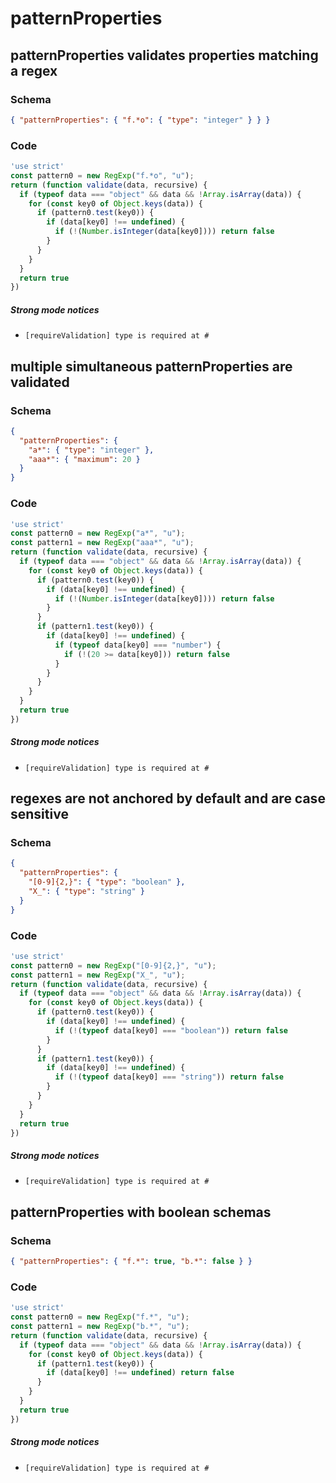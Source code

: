# patternProperties

## patternProperties validates properties matching a regex

### Schema

```json
{ "patternProperties": { "f.*o": { "type": "integer" } } }
```

### Code

```js
'use strict'
const pattern0 = new RegExp("f.*o", "u");
return (function validate(data, recursive) {
  if (typeof data === "object" && data && !Array.isArray(data)) {
    for (const key0 of Object.keys(data)) {
      if (pattern0.test(key0)) {
        if (data[key0] !== undefined) {
          if (!(Number.isInteger(data[key0]))) return false
        }
      }
    }
  }
  return true
})
```

##### Strong mode notices

 * `[requireValidation] type is required at #`


## multiple simultaneous patternProperties are validated

### Schema

```json
{
  "patternProperties": {
    "a*": { "type": "integer" },
    "aaa*": { "maximum": 20 }
  }
}
```

### Code

```js
'use strict'
const pattern0 = new RegExp("a*", "u");
const pattern1 = new RegExp("aaa*", "u");
return (function validate(data, recursive) {
  if (typeof data === "object" && data && !Array.isArray(data)) {
    for (const key0 of Object.keys(data)) {
      if (pattern0.test(key0)) {
        if (data[key0] !== undefined) {
          if (!(Number.isInteger(data[key0]))) return false
        }
      }
      if (pattern1.test(key0)) {
        if (data[key0] !== undefined) {
          if (typeof data[key0] === "number") {
            if (!(20 >= data[key0])) return false
          }
        }
      }
    }
  }
  return true
})
```

##### Strong mode notices

 * `[requireValidation] type is required at #`


## regexes are not anchored by default and are case sensitive

### Schema

```json
{
  "patternProperties": {
    "[0-9]{2,}": { "type": "boolean" },
    "X_": { "type": "string" }
  }
}
```

### Code

```js
'use strict'
const pattern0 = new RegExp("[0-9]{2,}", "u");
const pattern1 = new RegExp("X_", "u");
return (function validate(data, recursive) {
  if (typeof data === "object" && data && !Array.isArray(data)) {
    for (const key0 of Object.keys(data)) {
      if (pattern0.test(key0)) {
        if (data[key0] !== undefined) {
          if (!(typeof data[key0] === "boolean")) return false
        }
      }
      if (pattern1.test(key0)) {
        if (data[key0] !== undefined) {
          if (!(typeof data[key0] === "string")) return false
        }
      }
    }
  }
  return true
})
```

##### Strong mode notices

 * `[requireValidation] type is required at #`


## patternProperties with boolean schemas

### Schema

```json
{ "patternProperties": { "f.*": true, "b.*": false } }
```

### Code

```js
'use strict'
const pattern0 = new RegExp("f.*", "u");
const pattern1 = new RegExp("b.*", "u");
return (function validate(data, recursive) {
  if (typeof data === "object" && data && !Array.isArray(data)) {
    for (const key0 of Object.keys(data)) {
      if (pattern1.test(key0)) {
        if (data[key0] !== undefined) return false
      }
    }
  }
  return true
})
```

##### Strong mode notices

 * `[requireValidation] type is required at #`

